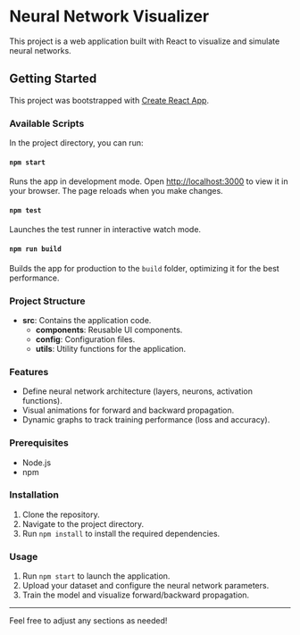 # Neural Network Visualizer

This project is a web application built with React to visualize and simulate neural networks.

## Getting Started

This project was bootstrapped with [Create React App](https://github.com/facebook/create-react-app).

### Available Scripts

In the project directory, you can run:

#### `npm start`

Runs the app in development mode. Open [http://localhost:3000](http://localhost:3000) to view it in your browser. The page reloads when you make changes.

#### `npm test`

Launches the test runner in interactive watch mode.

#### `npm run build`

Builds the app for production to the `build` folder, optimizing it for the best performance.

### Project Structure

- **src**: Contains the application code.
  - **components**: Reusable UI components.
  - **config**: Configuration files.
  - **utils**: Utility functions for the application.

### Features

- Define neural network architecture (layers, neurons, activation functions).
- Visual animations for forward and backward propagation.
- Dynamic graphs to track training performance (loss and accuracy).

### Prerequisites

- Node.js
- npm

### Installation

1. Clone the repository.
2. Navigate to the project directory.
3. Run `npm install` to install the required dependencies.

### Usage

1. Run `npm start` to launch the application.
2. Upload your dataset and configure the neural network parameters.
3. Train the model and visualize forward/backward propagation.

---

Feel free to adjust any sections as needed!

